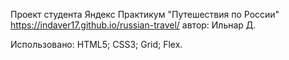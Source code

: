 Проект студента Яндекс Практикум "Путешествия по России"
https://indaver17.github.io/russian-travel/
автор: Ильнар Д.


Использовано:
HTML5;
CSS3;
Grid;
Flex.